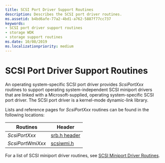 ```yaml
---
title: SCSI Port Driver Support Routines
description: Describes the SCSI port driver routines.
ms.assetid: b4bd6afe-77a2-4bd1-a762-5887f77cc737
keywords:
- SCSI port driver support routines
- storage WDK
- storage support routines
ms.date: 10/08/2019
ms.localizationpriority: medium
---
```


# SCSI Port Driver Support Routines

An operating system-specific SCSI port driver provides *ScsiPortXxx* routines to support operating system-independent SCSI miniport drivers that are linked with a Microsoft-supplied, operating system-specific SCSI port driver. The SCSI port driver is a kernel-mode dynamic-link library.

Lists and reference pages for *ScsiPortXxx* routines can be found in the following locations:

| Routines | Header |
| ------- | ------- |
| *ScsiPortXxx* | [srb.h header](/windows-hardware/drivers/ddi/srb/) |
| *ScsiPortWmiXxx* | [scsiwmi.h](/windows-hardware/drivers/ddi/scsiwmi/) |

For a list of SCSI miniport driver routines, see [SCSI Miniport Driver Routines](scsi-miniport-driver-routines.md).